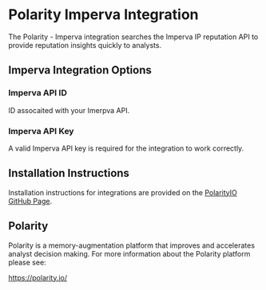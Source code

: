 # Polarity Imperva Integration

The Polarity - Imperva integration searches the Imperva IP reputation API to provide reputation insights quickly to analysts. 

## Imperva Integration Options

### Imperva API ID 

ID assocaited with your Imerpva API. 

### Imperva API Key
A valid Imperva API key is required for the integration to work correctly. 

## Installation Instructions


Installation instructions for integrations are provided on the [PolarityIO GitHub Page](https://polarityio.github.io/).

## Polarity

Polarity is a memory-augmentation platform that improves and accelerates analyst decision making.  For more information about the Polarity platform please see:

https://polarity.io/
